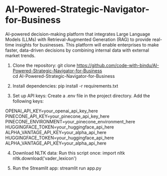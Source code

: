 # AI-Powered-Strategic-Navigator-for-Business
 AI-powered decision-making platform that integrates Large Language Models (LLMs) with Retrieval-Augmented Generation (RAG) to provide real-time insights for businesses. This platform will enable enterprises to make faster, data-driven decisions by combining internal data with external market trends.

1. Clone the repository: 
git clone https://github.com/code-with-bindu/AI-Powered-Strategic-Navigator-for-Business  
cd AI-Powered-Strategic-Navigator-for-Business

2. Install dependencies: pip install -r requirements.txt

3. Set up API keys: Create a .env file in the project directory.
Add the following keys: 

OPENAI_API_KEY=your_openai_api_key_here
PINECONE_API_KEY=your_pinecone_api_key_here
PINECONE_ENVIRONMENT=your_pinecone_environment_here
HUGGINGFACE_TOKEN=your_huggingface_api_here
ALPHA_VANTAGE_API_KEY=your_alpha_api_here
HUGGINGFACE_TOKEN=your_huggingface_api_here
ALPHA_VANTAGE_API_KEY=your_alpha_api_here

4. Download NLTK data:
Run this script once:
import nltk
nltk.download('vader_lexicon')

5. Run the Streamlit app:
streamlit run app.py

